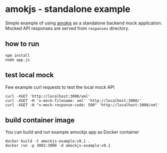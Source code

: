 # amokjs - standalone example

Simple example of using [amokjs](https://github.com/sauliuz/amokjs) as a standalone backend mock application. Mocked API responses are served from `responses` directory.

## how to run

    npm install
    node app.js

## test local mock

Few example curl requests to test the local mock API

    curl -XGET 'http://localhost:3000/xml'
    curl -XGET -H 'x-mock-filename: xml' 'http://localhost:3000/'
    curl -XGET -H "x-mock-response-code: 500" 'http://localhost:3000/xml'

## build container image

You can build and run example amockjs app as Docker container

    docker build -t amockjs-example:v0.1 .
    docker run -p 3001:3000 -d amockjs-example:v0.1

